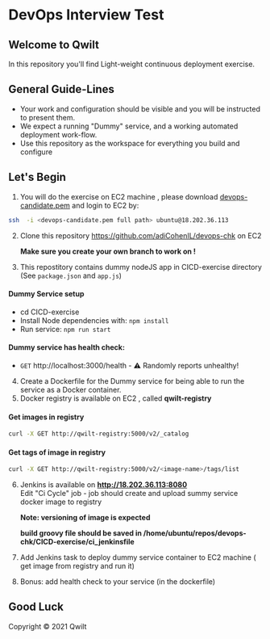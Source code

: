# DevOps Interview Test

## Welcome to Qwilt

In this repository you'll find Light-weight continuous deployment exercise. 

## General Guide-Lines

- Your work and configuration should be visible and you will be instructed to
  present them.
- We expect a running "Dummy" service, and a working automated deployment work-flow. 
- Use this repository as the workspace for everything you build and configure 


## Let's Begin
1. You will do the exercise on EC2 machine , please download [devops-candidate.pem](./devops-candidate.pem) 
and login to EC2 by:  
```sh
ssh  -i <devops-candidate.pem full path> ubuntu@18.202.36.113
```

2. Clone this repository https://github.com/adiCohenIL/devops-chk on EC2

   **Make sure you create your own branch to work on !**

3. This repostitory contains dummy nodeJS app in CICD-exercise directory (See `package.json` and `app.js`)
#### Dummy Service setup
* cd CICD-exercise
* Install Node dependencies with: `npm install`
* Run service: `npm run start`

#### Dummy service has health check:

- `GET` http://localhost:3000/health - ⚠️ Randomly reports unhealthy!

4. Create a Dockerfile for the Dummy service for being able to run the service as a Docker container.
5. Docker registry is available on EC2 , called **qwilt-registry**
#### Get images in registry

```sh
curl -X GET http://qwilt-registry:5000/v2/_catalog
```
#### Get tags of image in registry
```sh
curl -X GET http://qwilt-registry:5000/v2/<image-name>/tags/list
```

6. Jenkins is available on  **http://18.202.36.113:8080**  
   Edit "Ci Cycle" job - job should create and upload summy service docker image to registry
   
   **Note: versioning of image is expected**
   
   **build groovy file should be saved in /home/ubuntu/repos/devops-chk/CICD-exercise/ci_jenkinsfile**
7. Add Jenkins task to deploy dummy service container to EC2 machine ( get image from registry and run it) 
8. Bonus:  add health check to your service (in the dockerfile)
   
## Good Luck


Copyright © 2021 Qwilt
